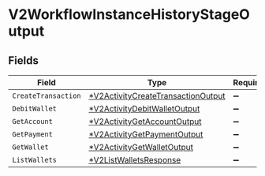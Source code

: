 # V2WorkflowInstanceHistoryStageOutput


## Fields

| Field                                                                                          | Type                                                                                           | Required                                                                                       | Description                                                                                    |
| ---------------------------------------------------------------------------------------------- | ---------------------------------------------------------------------------------------------- | ---------------------------------------------------------------------------------------------- | ---------------------------------------------------------------------------------------------- |
| `CreateTransaction`                                                                            | [*V2ActivityCreateTransactionOutput](../../models/shared/v2activitycreatetransactionoutput.md) | :heavy_minus_sign:                                                                             | N/A                                                                                            |
| `DebitWallet`                                                                                  | [*V2ActivityDebitWalletOutput](../../models/shared/v2activitydebitwalletoutput.md)             | :heavy_minus_sign:                                                                             | N/A                                                                                            |
| `GetAccount`                                                                                   | [*V2ActivityGetAccountOutput](../../models/shared/v2activitygetaccountoutput.md)               | :heavy_minus_sign:                                                                             | N/A                                                                                            |
| `GetPayment`                                                                                   | [*V2ActivityGetPaymentOutput](../../models/shared/v2activitygetpaymentoutput.md)               | :heavy_minus_sign:                                                                             | N/A                                                                                            |
| `GetWallet`                                                                                    | [*V2ActivityGetWalletOutput](../../models/shared/v2activitygetwalletoutput.md)                 | :heavy_minus_sign:                                                                             | N/A                                                                                            |
| `ListWallets`                                                                                  | [*V2ListWalletsResponse](../../models/shared/v2listwalletsresponse.md)                         | :heavy_minus_sign:                                                                             | N/A                                                                                            |